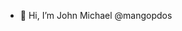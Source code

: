 - 👋 Hi, I’m John Michael @mangopdos

<!---
mangopods/mangopods is a ✨ special ✨ repository because its `README.md` (this file) appears on your GitHub profile.
You can click the Preview link to take a look at your changes.
--->

